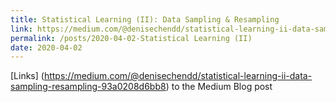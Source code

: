 ```yaml
---
title: Statistical Learning (II): Data Sampling & Resampling
link: https://medium.com/@denisechendd/statistical-learning-ii-data-sampling-resampling-93a0208d6bb8
permalink: /posts/2020-04-02-Statistical Learning (II)
date: 2020-04-02
---
```

[Links] (https://medium.com/@denisechendd/statistical-learning-ii-data-sampling-resampling-93a0208d6bb8) to the Medium Blog post

